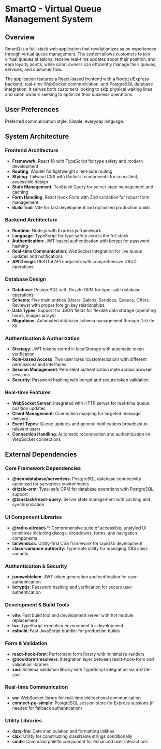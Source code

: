 # SmartQ - Virtual Queue Management System

## Overview

SmartQ is a full-stack web application that revolutionizes salon experiences through virtual queue management. The system allows customers to join virtual queues at salons, receive real-time updates about their position, and earn loyalty points, while salon owners can efficiently manage their queues, services, and customer flow.

The application features a React-based frontend with a Node.js/Express backend, real-time WebSocket communication, and PostgreSQL database integration. It serves both customers looking to skip physical waiting lines and salon owners seeking to optimize their business operations.

## User Preferences

Preferred communication style: Simple, everyday language.

## System Architecture

### Frontend Architecture
- **Framework**: React 18 with TypeScript for type safety and modern development
- **Routing**: Wouter for lightweight client-side routing
- **Styling**: Tailwind CSS with Radix UI components for consistent, accessible design
- **State Management**: TanStack Query for server state management and caching
- **Form Handling**: React Hook Form with Zod validation for robust form management
- **Build Tool**: Vite for fast development and optimized production builds

### Backend Architecture
- **Runtime**: Node.js with Express.js framework
- **Language**: TypeScript for type safety across the full stack
- **Authentication**: JWT-based authentication with bcrypt for password hashing
- **Real-time Communication**: WebSocket integration for live queue updates and notifications
- **API Design**: RESTful API endpoints with comprehensive CRUD operations

### Database Design
- **Database**: PostgreSQL with Drizzle ORM for type-safe database operations
- **Schema**: Five main entities (Users, Salons, Services, Queues, Offers, Reviews) with proper foreign key relationships
- **Data Types**: Support for JSON fields for flexible data storage (operating hours, images arrays)
- **Migrations**: Automated database schema management through Drizzle Kit

### Authentication & Authorization
- **Strategy**: JWT tokens stored in localStorage with automatic token verification
- **Role-based Access**: Two user roles (customer/salon) with different permissions and interfaces
- **Session Management**: Persistent authentication state across browser sessions
- **Security**: Password hashing with bcrypt and secure token validation

### Real-time Features
- **WebSocket Server**: Integrated with HTTP server for real-time queue position updates
- **Client Management**: Connection mapping for targeted message delivery
- **Event Types**: Queue updates and general notifications broadcast to relevant users
- **Connection Handling**: Automatic reconnection and authentication on WebSocket connections

## External Dependencies

### Core Framework Dependencies
- **@neondatabase/serverless**: PostgreSQL database connectivity optimized for serverless environments
- **drizzle-orm**: Type-safe ORM for database operations with PostgreSQL support
- **@tanstack/react-query**: Server state management with caching and synchronization

### UI Component Libraries
- **@radix-ui/react-***: Comprehensive suite of accessible, unstyled UI primitives including dialogs, dropdowns, forms, and navigation components
- **tailwindcss**: Utility-first CSS framework for rapid UI development
- **class-variance-authority**: Type-safe utility for managing CSS class variants

### Authentication & Security
- **jsonwebtoken**: JWT token generation and verification for user authentication
- **bcryptjs**: Password hashing and verification for secure user authentication

### Development & Build Tools
- **vite**: Fast build tool and development server with hot module replacement
- **tsx**: TypeScript execution environment for development
- **esbuild**: Fast JavaScript bundler for production builds

### Form & Validation
- **react-hook-form**: Performant form library with minimal re-renders
- **@hookform/resolvers**: Integration layer between react-hook-form and validation libraries
- **zod**: Schema validation library with TypeScript integration via drizzle-zod

### Real-time Communication
- **ws**: WebSocket library for real-time bidirectional communication
- **connect-pg-simple**: PostgreSQL session store for Express sessions (if needed for fallback authentication)

### Utility Libraries
- **date-fns**: Date manipulation and formatting utilities
- **clsx**: Utility for constructing className strings conditionally
- **cmdk**: Command palette component for enhanced user interactions